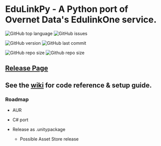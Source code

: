 # EduLinkPy - A Python port of Overnet Data's EdulinkOne service.
![GitHub top language](https://img.shields.io/github/languages/top/Malted-Wheaties/EduLinkPy)
![GitHub issues](https://img.shields.io/github/issues/Malted-Wheaties/EduLinkPy)

![GitHub version](https://img.shields.io/github/v/tag/Malted-Wheaties/EduLinkPy)
![GitHub last commit](https://img.shields.io/github/last-commit/Malted-Wheaties/EduLinkPy)

![GitHub repo size](https://img.shields.io/github/repo-size/Malted-Wheaties/EduLinkPy)
![Github repo size](https://img.shields.io/tokei/lines/github/Malted-Wheaties/EduLinkPy)




## [Release Page](https://github.com/Malted-Wheaties/EduLinkPy/releases/)


## See the [wiki](https://github.com/Malted-Wheaties/EduLinkPy/wiki) for code reference & setup guide.


### Roadmap
* AUR
* C# port
* Release as .unitypackage

  * Possible Asset Store release
